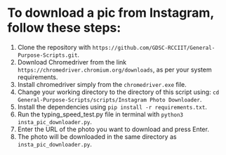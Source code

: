 # To download a pic from Instagram, follow these steps:

1. Clone the repository with `https://github.com/GDSC-RCCIIT/General-Purpose-Scripts.git`.
2. Download Chromedriver from the link `https://chromedriver.chromium.org/downloads`, as per your system requirements.
3. Install chromedriver simply from the `chromedriver.exe` file.
4. Change your working directory to the directory of this script using: `cd General-Purpose-Scripts/scripts/Instagram Photo Downloader`.
5. Install the dependencies using `pip install -r requirements.txt`.
6. Run the typing_speed_test.py file in terminal with `python3 insta_pic_downloader.py`.
7. Enter the URL of the photo you want to download and press Enter.
8. The photo will be downloaded in the same directory as `insta_pic_downloader.py`.
